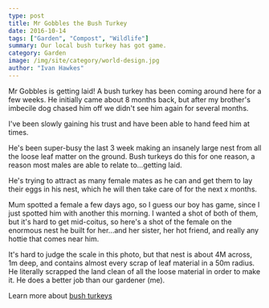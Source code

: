 ```yaml
---
type: post
title: Mr Gobbles the Bush Turkey
date: 2016-10-14
tags: ["Garden", "Compost", "Wildlife"]
summary: Our local bush turkey has got game.
category: Garden
image: /img/site/category/world-design.jpg
author: "Ivan Hawkes"
---
```


Mr Gobbles is getting laid! A bush turkey has been coming around here for a few weeks. He initially came about 8 months back, but after my brother's imbecile dog chased him off we didn't see him again for several months.

I've been slowly gaining his trust and have been able to hand feed him at times.

He's been super-busy the last 3 week making an insanely large nest from all the loose leaf matter on the ground. Bush turkeys do this for one reason, a reason most males are able to relate to...getting laid.

He's trying to attract as many female mates as he can and get them to lay their eggs in his nest, which he will then take care of for the next x months.

Mum spotted a female a few days ago, so I guess our boy has game, since I just spotted him with another this morning. I wanted a shot of both of them, but it's hard to get mid-coitus, so here's a shot of the female on the enormous nest he built for her...and her sister, her hot friend, and really any hottie that comes near him.

It's hard to judge the scale in this photo, but that nest is about 4M across, 1m deep, and contains almost every scrap of leaf material in a 50m radius. He literally scrapped the land clean of all the loose material in order to make it. He does a better job than our gardener (me).

Learn more about [bush turkeys](https://www.abc.net.au/news/2009-08-17/man-v-bird-the-brush-turkey-battle/1394040?fbclid=IwAR0bh6v4OjAAqzeEE1kKrQ7AAUij_Hw7IlWbKcSuy6GtpCImzBHveHTy-Pc)